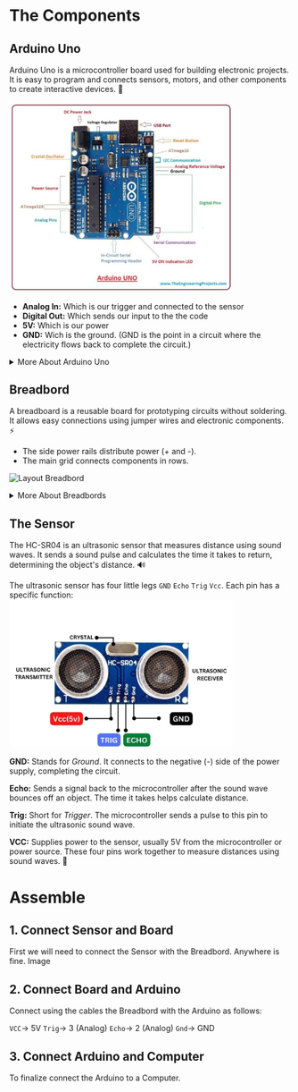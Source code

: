 # The Components

## Arduino Uno

Arduino Uno is a microcontroller board used for building electronic projects. It is easy to program and connects sensors, motors, and other components to create interactive devices. 🚀

<img src="./img/Introduction-to-Arduino-UNO-600x511-min.jpg" alt="Layout Breadbord" width="400">

- **Analog In:** Which is our trigger and connected to the sensor
- **Digital Out:** Which sends our input to the the code
- **5V:** Which is our power
- **GND:** Wich is the ground. (GND is the point in a circuit where the electricity flows back to complete the circuit.)

<details>

<summary>More About Arduino Uno</summary>
The Arduino Uno is a microcontroller board used for building digital and analog projects. Here’s a quick overview of its key components:

**Digital Pins (0-13):**

Used for digital input/output (high/low signals). *For example: LED Pins that "blink".*


**Analog Pins (A0-A5):**

Used for analog input (sensing voltage levels). *For example: Sensors, motors, temperatur measurement input*

**Power Pins:**

**5V:** Supplies 5V power to your circuit.

**GND:** Ground pin for completing circuits.

**Vin:** Input voltage pin for external power sources.

**Reset Button:**

Resets the microcontroller when pressed.

**USB Port:**

Used for programming the board and powering it from a computer.

**Power LED & Status LED:**

Indicate the board’s power status and program execution.
</details>


## Breadbord

A breadboard is a reusable board for prototyping circuits without soldering. It allows easy connections using jumper wires and electronic components. ⚡

- The side power rails distribute power (+ and -).
- The main grid connects components in rows.

![Layout Breadbord](./img/breadbordLayout.png)


<details>

<summary>More About Breadbords</summary>

A breadboard is used for prototyping electronic circuits without soldering. Here's the essential layout:

**Power Rails:**

+ rail (red): For positive voltage.
- rail (blue/black): For ground.
Main Grid:

**Rows:**

Columns A-E and F-J are electrically connected in each row. Place components in these rows, but don’t mix A-E with F-J.

**Columns:**

The rows are connected internally in groups (e.g., A1-A5, B1-B5), allowing easy connections between components.

</details>

## The Sensor

The HC-SR04 is an ultrasonic sensor that measures distance using sound waves. It sends a sound pulse and calculates the time it takes to return, determining the object's distance. 🔊 

The ultrasonic sensor has four little legs `GND` `Echo` `Trig` `Vcc`. Each pin has a specific function:
<img src="./img/SensorLayout.png" alt="Layout Breadbord" width="400">



**GND:** Stands for *Ground*. It connects to the negative (-) side of the power supply, completing the circuit.

**Echo:** Sends a signal back to the microcontroller after the sound wave bounces off an object. The time it takes helps calculate distance.

**Trig:** Short for *Trigger*. The microcontroller sends a pulse to this pin to initiate the ultrasonic sound wave.

**VCC:** Supplies power to the sensor, usually 5V from the microcontroller or power source.
These four pins work together to measure distances using sound waves. 🎯


# Assemble

## 1. Connect Sensor and Board

First we will need to connect the Sensor with the Breadbord. Anywhere is fine.
Image

## 2. Connect Board and Arduino

Connect using the cables the Breadbord with the Arduino as follows: 

`VCC`-> 5V
`Trig`-> 3 (Analog)
`Echo`-> 2 (Analog)
`Gnd`-> GND

## 3. Connect Arduino and Computer

To finalize connect the Arduino to a Computer.

